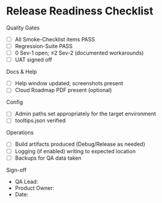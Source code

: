 # Release Readiness Checklist

Quality Gates
- [ ] All Smoke-Checklist items PASS
- [ ] Regression-Suite PASS
- [ ] 0 Sev-1 open; ≤2 Sev-2 (documented workarounds)
- [ ] UAT signed off

Docs & Help
- [ ] Help window updated; screenshots present
- [ ] Cloud Roadmap PDF present (optional)

Config
- [ ] Admin paths set appropriately for the target environment
- [ ] tooltips.json verified

Operations
- [ ] Build artifacts produced (Debug/Release as needed)
- [ ] Logging (if enabled) writing to expected location
- [ ] Backups for QA data taken

Sign-off
- QA Lead: 
- Product Owner: 
- Date: 

